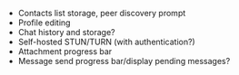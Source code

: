 - Contacts list storage, peer discovery prompt
- Profile editing
- Chat history and storage?
- Self-hosted STUN/TURN (with authentication?)
- Attachment progress bar
- Message send progress bar/display pending messages?